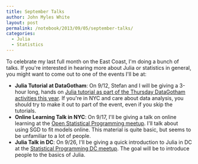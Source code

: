 ```yaml
---
title: September Talks
author: John Myles White
layout: post
permalink: /notebook/2013/09/05/september-talks/
categories:
  - Julia
  - Statistics
---
```


To celebrate my last full month on the East Coast, I'm doing a bunch of talks. If you're interested in hearing more about Julia or statistics in general, you might want to come out to one of the events I'll be at:

* **Julia Tutorial at DataGotham**: On 9/12, Stefan and I will be giving a 3-hour long, hands on [Julia tutorial as part of the Thursday DataGotham activities this year](http://www.datagotham.com/tutorials/). If you're in NYC and care about data analysis, you should try to make it out to part of the event, even if you skip the tutorials.
* **Online Learning Talk in NYC**: On 9/17, I'll be giving a talk on online learning at the [Open Statistical Programming meetup](http://www.meetup.com/nyhackr/events/137465262/). I'll talk about using SGD to fit models online. This material is quite basic, but seems to be unfamiliar to a lot of people.
* **Julia Talk in DC**: On 9/26, I'll be giving a quick introduction to Julia in DC at the [Statistical Programming DC meetup](http://www.meetup.com/stats-prog-dc/events/138392652/). The goal will be to introduce people to the basics of Julia.
